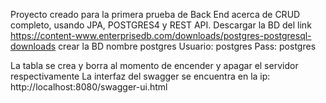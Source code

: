 Proyecto creado para la primera prueba de Back End acerca de CRUD completo, usando JPA, POSTGRES4 y REST API.
Descargar la BD del link 
https://content-www.enterprisedb.com/downloads/postgres-postgresql-downloads
crear la BD nombre postgres 
Usuario: postgres
Pass: postgres

La tabla se crea y borra al momento de encender y apagar el servidor respectivamente
La interfaz del swagger se encuentra en la ip:
http://localhost:8080/swagger-ui.html